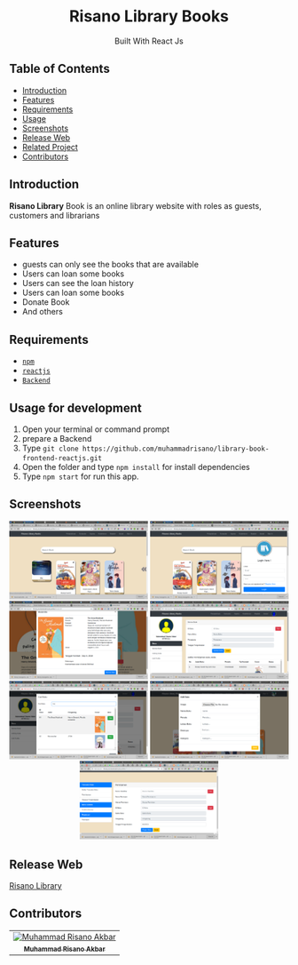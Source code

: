 <h1 align="center">Risano Library Books</h1>
<p align="center">
  Built With React Js
 </p>

## Table of Contents

- [Introduction](#introduction)
- [Features](#features)
- [Requirements](#requirements)
- [Usage](#usage-for-development)
- [Screenshots](#screenshots)
- [Release Web](#release-apk)
- [Related Project](#related-project-backend)
- [Contributors](#contributors)

## Introduction
**Risano Library** Book is an online library website with roles as guests, customers and librarians

## Features
* guests can only see the books that are available
* Users can loan some books
* Users can see the loan history
* Users can loan some books
* Donate Book
* And others

## Requirements
* [`npm`](https://www.npmjs.com/get-npm)
* [`reactjs`](https://reactjs.org/docs/getting-started.html)
* [`Backend`](https://github.com/muhammadrisano/Library-book-backend-expressjs)

## Usage for development
1. Open your terminal or command prompt
2. prepare a Backend
3. Type `git clone https://github.com/muhammadrisano/library-book-frontend-reactjs.git`
4. Open the folder and type `npm install` for install dependencies
5. Type `npm start` for run this app.

## Screenshots
<div align="center">
<img width="250" src="./src/assets/images/git/libraribook.png">
  <img width="250" src="./src/assets/images/git/login.png">
  <img width="250" src="./src/assets/images/git/borrow.png">
  <img width="250" src="./src/assets/images/git/borrowuser.png">
  <img width="250" src="./src/assets/images/git/caribuku.png">
    <img width="250" src="./src/assets/images/git/donete.png">
  <img width="250" src="./src/assets/images/git/adminis.png">
</div>

## Release Web
[Risano Library](httt://library.muhammadrisano.online)

## Contributors
<center>
  <table>
    <tr>
      <td align="center">
        <a href="https://github.com/muhammadrisano/">
          <img width="100" src="https://avatars3.githubusercontent.com/u/47690080?s=460&v=4" alt="Muhammad Risano Akbar"><br/>
          <sub><b>Muhammad Risano Akbar</b></sub>
        </a>
      </td>
    </tr>
  </table>
</center>
